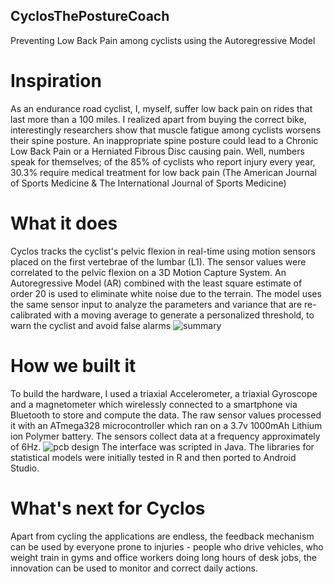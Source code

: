 ## CyclosThePostureCoach
Preventing Low Back Pain among cyclists using the Autoregressive Model
# Inspiration
As an endurance road cyclist, I, myself, suffer low back pain on rides that last more than a 100 miles. I realized apart from buying the correct bike, interestingly researchers show that muscle fatigue among cyclists worsens their spine posture. An inappropriate spine posture could lead to a Chronic Low Back Pain or a Herniated Fibrous Disc causing pain. Well, numbers speak for themselves; of the 85% of cyclists who report injury every year, 30.3% require medical treatment for low back pain (The American Journal of Sports Medicine & The International Journal of Sports Medicine)
# What it does
Cyclos tracks the cyclist's pelvic flexion in real-time using motion sensors placed on the first vertebrae of the lumbar (L1). The sensor values were correlated to the pelvic flexion on a 3D Motion Capture System. An Autoregressive Model (AR) combined with the least square estimate of order 20 is used to eliminate white noise due to the terrain. The model uses the same sensor input to analyze the parameters and variance that are re-calibrated with a moving average to generate a personalized threshold, to warn the cyclist and avoid false alarms
![summary](https://user-images.githubusercontent.com/40699541/42361981-d0a67918-810e-11e8-8ae7-c07ec6ddb1f3.png)
# How we built it
To build the hardware, I used a triaxial Accelerometer, a triaxial Gyroscope and a magnetometer which wirelessly connected to a smartphone via Bluetooth to store and compute the data. The raw sensor values processed it with an ATmega328 microcontroller which ran on a 3.7v 1000mAh Lithium ion Polymer battery. The sensors collect data at a frequency approximately of 6Hz. 
![pcb design](https://user-images.githubusercontent.com/40699541/42362700-1e33e6ea-8112-11e8-87b2-e1eaf60e0a14.jpg)
The interface was scripted in Java. The libraries for statistical models were initially tested in R and then ported to Android Studio.
# What's next for Cyclos
Apart from cycling the applications are endless, the feedback mechanism can be used by everyone prone to injuries - people who drive vehicles, who weight train in gyms and office workers doing long hours of desk jobs, the innovation can be used to monitor and correct daily actions.
